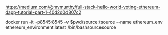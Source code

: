 https://medium.com/@mvmurthy/full-stack-hello-world-voting-ethereum-dapp-tutorial-part-1-40d2d0d807c2

docker run -it -p8545:8545  -v $pwd/source:/source --name ethereum_env ethereum_environment:latest /bin/bashsourcesource
